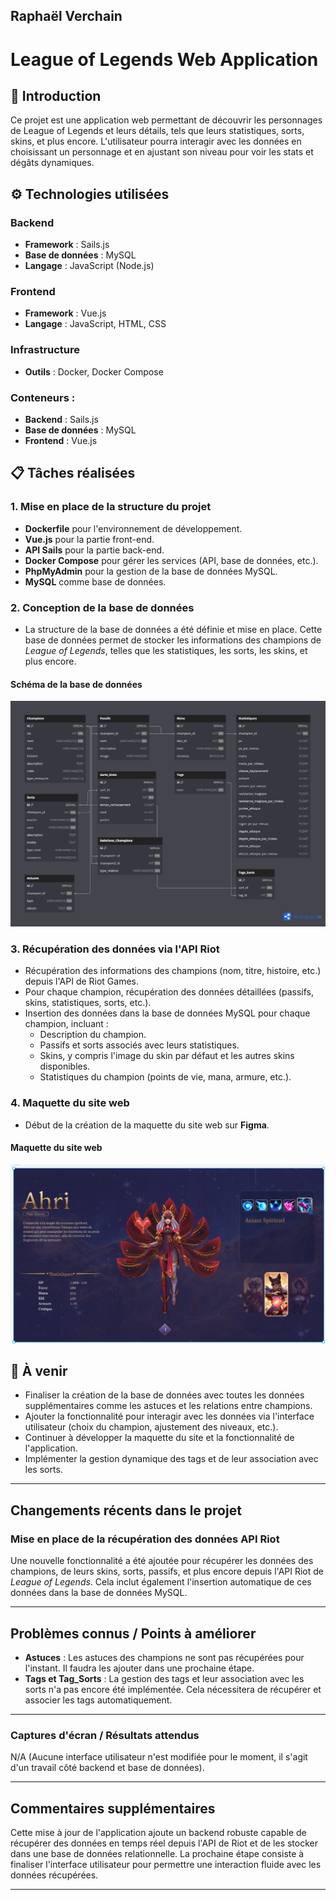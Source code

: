## Raphaël Verchain

# League of Legends Web Application

## 📖 Introduction
Ce projet est une application web permettant de découvrir les personnages de League of Legends et leurs détails, tels que leurs statistiques, sorts, skins, et plus encore. L'utilisateur pourra interagir avec les données en choisissant un personnage et en ajustant son niveau pour voir les stats et dégâts dynamiques.

## ⚙️ Technologies utilisées

### Backend
- **Framework** : Sails.js
- **Base de données** : MySQL
- **Langage** : JavaScript (Node.js)

### Frontend
- **Framework** : Vue.js
- **Langage** : JavaScript, HTML, CSS

### Infrastructure
- **Outils** : Docker, Docker Compose

### Conteneurs :
- **Backend** : Sails.js
- **Base de données** : MySQL
- **Frontend** : Vue.js

## 📋 Tâches réalisées

### 1. Mise en place de la structure du projet
- **Dockerfile** pour l'environnement de développement.
- **Vue.js** pour la partie front-end.
- **API Sails** pour la partie back-end.
- **Docker Compose** pour gérer les services (API, base de données, etc.).
- **PhpMyAdmin** pour la gestion de la base de données MySQL.
- **MySQL** comme base de données.

### 2. Conception de la base de données
- La structure de la base de données a été définie et mise en place. Cette base de données permet de stocker les informations des champions de *League of Legends*, telles que les statistiques, les sorts, les skins, et plus encore.

#### Schéma de la base de données
![Schéma de la base de données](assets/MCD2.png)

### 3. Récupération des données via l'API Riot
- Récupération des informations des champions (nom, titre, histoire, etc.) depuis l'API de Riot Games.
- Pour chaque champion, récupération des données détaillées (passifs, skins, statistiques, sorts, etc.).
- Insertion des données dans la base de données MySQL pour chaque champion, incluant :
  - Description du champion.
  - Passifs et sorts associés avec leurs statistiques.
  - Skins, y compris l'image du skin par défaut et les autres skins disponibles.
  - Statistiques du champion (points de vie, mana, armure, etc.).

### 4. Maquette du site web
- Début de la création de la maquette du site web sur **Figma**.

#### Maquette du site web
![Maquette du site web](assets/MaquetteV1.png)

## 📝 À venir

- Finaliser la création de la base de données avec toutes les données supplémentaires comme les astuces et les relations entre champions.
- Ajouter la fonctionnalité pour interagir avec les données via l'interface utilisateur (choix du champion, ajustement des niveaux, etc.).
- Continuer à développer la maquette du site et la fonctionnalité de l'application.
- Implémenter la gestion dynamique des tags et de leur association avec les sorts.

---

## **Changements récents dans le projet**

### **Mise en place de la récupération des données API Riot**
Une nouvelle fonctionnalité a été ajoutée pour récupérer les données des champions, de leurs skins, sorts, passifs, et plus encore depuis l'API Riot de *League of Legends*. Cela inclut également l'insertion automatique de ces données dans la base de données MySQL.

---

## **Problèmes connus / Points à améliorer**
- **Astuces** : Les astuces des champions ne sont pas récupérées pour l'instant. Il faudra les ajouter dans une prochaine étape.
- **Tags et Tag_Sorts** : La gestion des tags et leur association avec les sorts n'a pas encore été implémentée. Cela nécessitera de récupérer et associer les tags automatiquement.

---

### **Captures d'écran / Résultats attendus**

N/A (Aucune interface utilisateur n'est modifiée pour le moment, il s'agit d'un travail côté backend et base de données).

---

## **Commentaires supplémentaires**

Cette mise à jour de l'application ajoute un backend robuste capable de récupérer des données en temps réel depuis l'API de Riot et de les stocker dans une base de données relationnelle. La prochaine étape consiste à finaliser l'interface utilisateur pour permettre une interaction fluide avec les données récupérées.

---
